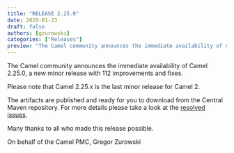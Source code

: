 ```yaml
---
title: "RELEASE 2.25.0"
date: 2020-01-23
draft: false
authors: [gzurowski]
categories: ["Releases"]
preview: "The Camel community announces the immediate availability of Camel 2.25.0"
---
```



The Camel community announces the immediate availability of Camel 2.25.0, a new minor release with 112 improvements and fixes.

Please note that Camel 2.25.x is the last minor release for Camel 2.

The artifacts are published and ready for you to download from the Central Maven repository. For more details please take a look at the  [resolved issues](/releases/release-2.25.0/#resolved).

Many thanks to all who made this release possible.

On behalf of the Camel PMC,
Gregor Zurowski
